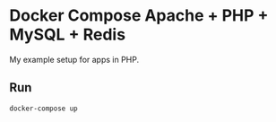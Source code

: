 # Docker Compose Apache + PHP + MySQL + Redis

My example setup for apps in PHP.

## Run

`docker-compose up`
